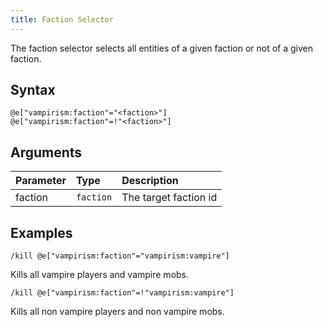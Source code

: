 ```yaml
---
title: Faction Selector
---
```


The faction selector selects all entities of a given faction or not of a given faction.

## Syntax

```
@e["vampirism:faction"="<faction>"]
@e["vampirism:faction"=!"<faction>"]
```

## Arguments

| Parameter | Type      | Description              |
|:----------|:----------|:-------------------------|
| faction   | `faction` | The target faction id    |

## Examples

```
/kill @e["vampirism:faction"="vampirism:vampire"]
```
Kills all vampire players and vampire mobs.

```
/kill @e["vampirism:faction"=!"vampirism:vampire"]
```
Kills all non vampire players and non vampire mobs.  